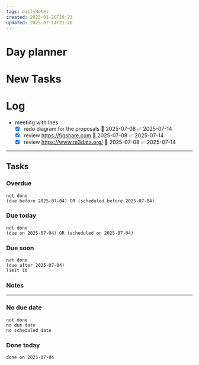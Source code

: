 ```yaml
---
tags: dailyNotes
created: 2023-01-26T19:23
updated: 2025-07-14T21:20
---
```

# Day planner


# New Tasks


# Log
- meeting with Ines
	- [x] redo diagram for the proposals 📅 2025-07-08 ✅ 2025-07-14
	- [x] review https://figshare.com 📅 2025-07-08 ✅ 2025-07-14
	- [x] review https://www.re3data.org/ 📅 2025-07-08 ✅ 2025-07-14
----
## Tasks
### Overdue
```tasks
not done
(due before 2025-07-04) OR (scheduled before 2025-07-04)
```

### Due today
```tasks
not done
(due on 2025-07-04) OR (scheduled on 2025-07-04)
```

### Due soon
```tasks
not done
(due after 2025-07-04)
limit 10
```

### Notes

----
### No due date
```tasks
not done
no due date
no scheduled date
```

### Done today
```tasks
done on 2025-07-04
```
